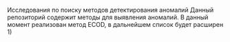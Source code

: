 Исследования по поиску методов детектирования аномалий
Данный репозиторий содержит методы для выявления аномалий.
В данный момент реализован метод ECOD, в дальнейшем список будет расширен
1) 


